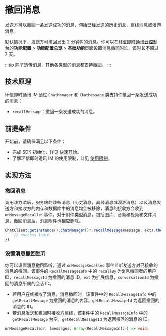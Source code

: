 # 撤回消息

<Toc />

发送方可以撤回一条发送成功的消息，包括已经发送的历史消息，离线消息或漫游消息。

默认情况下，发送方可撤回发出 2 分钟内的消息。你可以在[环信即时通讯云控制台](https://console.easemob.com/user/login)的**功能配置** > **功能配置总览** > **基础功能**页面设置消息撤回时长，该时长不超过 7 天。

:::tip
除了透传消息，其他各类型的消息都支持撤回。
:::

## 技术原理

环信即时通讯 IM 通过 `ChatManager` 和 `ChatMessage` 类支持你撤回一条发送成功的消息：

- `recallMessage`：撤回一条发送成功的消息。

## 前提条件

开始前，请确保满足以下条件：

- 完成 SDK 初始化，详见 [快速开始](quickstart.html)。
- 了解环信即时通讯 IM 的使用限制，详见 [使用限制](/product/limitation.html)。

## 实现方法

### 撤回消息

调用该方法后，服务端的该条消息（历史消息，离线消息或漫游消息）以及消息发送方和接收方的内存和数据库中的消息均会被移除，消息的接收方会收到 `onMessageRecalled` 事件。对于附件类型消息，包括图片、音频和视频和文件消息，撤回消息后，消息附件也相应删除。

```typescript
ChatClient.getInstance().chatManager()?.recallMessage(message, ext).then(()=> {
    // success logic
})
```

### 设置消息撤回监听

你可以设置消息撤回监听，通过 `onMessageRecalled` 事件监听发送方对已接收的消息的撤回。该事件的 `RecallMessageInfo` 中的 `recallBy` 为消息撤回者的用户 ID，`recallMessageId` 为撤回的消息 ID，`ext` 为扩展信息，`conversationId` 为撤回的消息所属的会话 ID。

- 若用户在线接收了消息，消息撤回时，该事件中的 `RecallMessageInfo` 中的 `getRecallMessage` 为撤回的消息的内容，`getRecallMessageId` 为返回撤回的消息的 ID。
- 若消息发送和撤回时接收方离线，该事件中的 `RecallMessageInfo` 中的 `getRecallMessage` 为空，`getRecallMessageId` 为返回撤回的消息的 ID。

```typescript
onMessageRecalled?: (messages: Array<RecallMessageInfo>) => void;
```




